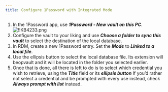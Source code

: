 ```yaml
---
title: Configure 1Password with Integrated Mode
---
```

1. In the 1Password app, use ***1Password - New vault on this PC***.  
![!!KB4233.png](https://webdevolutions.azureedge.net/docs/en/kb/KB4233.png)
1. Configure the vault to your liking and use ***Choose a folder to sync this vault*** to select the destination of the local database.
1. In RDM, create a new 1Password entry. Set the ***Mode*** to ***Linked to a local file***.
1. Use the ellipsis button to select the local database file. Its extension will beopvault and it will be located in the folder you selected earlier.
1. Once that is done, all there is left to do is to select which credential you wish to retrieve, using the ***Title*** field or its ***ellipsis button*** If you’d rather not select a credential and be prompted with every use instead, check ***Always prompt with list*** instead.
